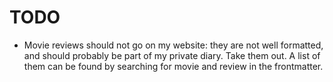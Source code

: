 # TODO

* Movie reviews should not go on my website: they are not well formatted, and should probably be part of my private diary. Take them out. A list of them can be found by searching for movie and review in the frontmatter.
